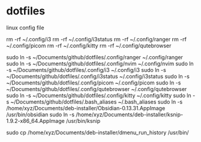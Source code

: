 # dotfiles
linux config file

rm -rf ~/.config/i3
rm -rf ~/.config/i3status
rm -rf ~/.config/ranger
rm -rf ~/.config/picom
rm -rf ~/.config/kitty
rm -rf ~/.config/qutebrowser

sudo ln -s ~/Documents/github/dotfiles/.config/ranger ~/.config/ranger
sudo ln -s ~/Documents/github/dotfiles/.config/nvim ~/.config/nvim
sudo ln -s ~/Documents/github/dotfiles/.config/i3 ~/.config/i3
sudo ln -s ~/Documents/github/dotfiles/.config/i3status ~/.config/i3status
sudo ln -s ~/Documents/github/dotfiles/.config/picom ~/.config/picom
sudo ln -s ~/Documents/github/dotfiles/.config/qutebrowser ~/.config/qutebrowser
sudo ln -s ~/Documents/github/dotfiles/.config/kitty ~/.config/kitty
sudo ln -s ~/Documents/github/dotfiles/.bash_aliases ~/.bash_aliases
sudo ln -s /home/xyz/Documents/deb-installer/Obsidian-0.13.31.AppImage /usr/bin/obsidian
sudo ln -s /home/xyz/Documents/deb-installer/ksnip-1.9.2-x86_64.AppImage /usr/bin/ksnip

sudo cp /home/xyz/Documents/deb-installer/dmenu_run_history /usr/bin/

